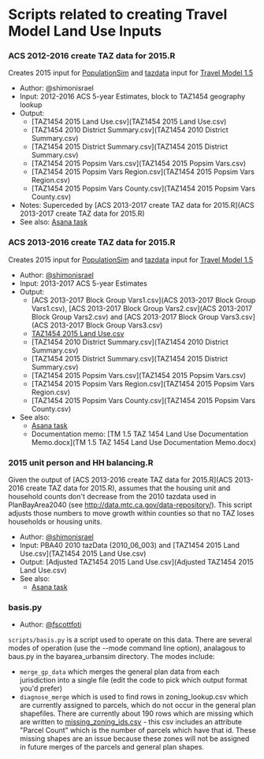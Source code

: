 
# Scripts related to creating Travel Model Land Use Inputs

### ACS 2012-2016 create TAZ data for 2015.R

Creates 2015 input for [PopulationSim](https://github.com/BayAreaMetro/PopulationSim) and [tazdata](https://github.com/BayAreaMetro/modeling-website/wiki/TazData) input for [Travel Model 1.5](https://github.com/BayAreaMetro/travel-model-one)

* Author: @shimonisrael
* Input: 2012-2016 ACS 5-year Estimates, block to TAZ1454 geography lookup
* Output: 
  * [TAZ1454 2015 Land Use.csv](TAZ1454 2015 Land Use.csv)
  * [TAZ1454 2010 District Summary.csv](TAZ1454 2010 District Summary.csv)
  * [TAZ1454 2015 District Summary.csv](TAZ1454 2015 District Summary.csv)
  * [TAZ1454 2015 Popsim Vars.csv](TAZ1454 2015 Popsim Vars.csv)
  * [TAZ1454 2015 Popsim Vars Region.csv](TAZ1454 2015 Popsim Vars Region.csv)
  * [TAZ1454 2015 Popsim Vars County.csv](TAZ1454 2015 Popsim Vars County.csv)
* Notes: Superceded by [ACS 2013-2017 create TAZ data for 2015.R](ACS 2013-2017 create TAZ data for 2015.R)
* See also: [Asana task](https://app.asana.com/0/13098083395690/864065795026327/f)

### ACS 2013-2016 create TAZ data for 2015.R

Creates 2015 input for [PopulationSim](https://github.com/BayAreaMetro/PopulationSim) and [tazdata](https://github.com/BayAreaMetro/modeling-website/wiki/TazData) input for [Travel Model 1.5](https://github.com/BayAreaMetro/travel-model-one)

* Author: [@shimonisrael](https://github.com/shimonisrael)
* Input: 2013-2017 ACS 5-year Estimates
* Output:
  * [ACS 2013-2017 Block Group Vars1.csv](ACS 2013-2017 Block Group Vars1.csv), [ACS 2013-2017 Block Group Vars2.csv](ACS 2013-2017 Block Group Vars2.csv) and [ACS 2013-2017 Block Group Vars3.csv](ACS 2013-2017 Block Group Vars3.csv)
  * [TAZ1454 2015 Land Use.csv](TAZ1454%202015%20Land%20Use.csv)
  * [TAZ1454 2010 District Summary.csv](TAZ1454 2010 District Summary.csv)
  * [TAZ1454 2015 District Summary.csv](TAZ1454 2015 District Summary.csv)
  * [TAZ1454 2015 Popsim Vars.csv](TAZ1454 2015 Popsim Vars.csv)
  * [TAZ1454 2015 Popsim Vars Region.csv](TAZ1454 2015 Popsim Vars Region.csv)
  * [TAZ1454 2015 Popsim Vars County.csv](TAZ1454 2015 Popsim Vars County.csv)
* See also:
  * [Asana task](https://app.asana.com/0/13098083395690/892913197780752/f)
  * Documentation memo: [TM 1.5 TAZ 1454 Land Use Documentation Memo.docx](TM 1.5 TAZ 1454 Land Use Documentation Memo.docx)

### 2015 unit person and HH balancing.R

Given the output of [ACS 2013-2016 create TAZ data for 2015.R](ACS 2013-2016 create TAZ data for 2015.R), assumes that the housing unit and household counts don't decrease from the 2010 tazdata used in PlanBayArea2040 (see http://data.mtc.ca.gov/data-repository/).  This script adjusts those numbers to move growth within counties so that no TAZ loses households or housing units.

* Author: [@shimonisrael](https://github.com/shimonisrael)
* Input: PBA40 2010 tazData (2010_06_003) and [TAZ1454 2015 Land Use.csv](TAZ1454 2015 Land Use.csv)
* Output: [Adjusted TAZ1454 2015 Land Use.csv](Adjusted TAZ1454 2015 Land Use.csv)
* See also:
  * [Asana task](https://app.asana.com/0/13098083395690/909682345976879/f)

### basis.py

* Author: [@fscottfoti](https://github.com/fscottfoti)

`scripts/basis.py` is a script used to operate on this data.  There are several modes of operation (use the --mode command line option), analagous to baus.py in the bayarea_urbansim directory.  The modes include:

* `merge_gp_data` which merges the general plan data from each jurisdiction into a single file (edit the code to pick which output format you'd prefer)
* `diagnose_merge` which is used to find rows in zoning_lookup.csv which are currently assigned to parcels, which do not occur in the general plan shapefiles.  There are currently about 190 rows which are missing which are written to [missing_zoning_ids.csv](https://github.com/oaklandanalytics/badata/blob/master/missing_zoning_ids.csv) - this csv includes an attribute "Parcel Count" which is the number of parcels which have that id.  These missing shapes are an issue because these zones will not be assigned in future merges of the parcels and general plan shapes.

